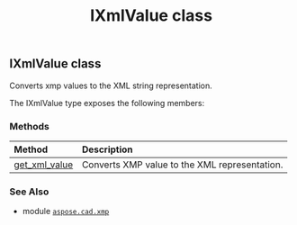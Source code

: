 ﻿---
title: IXmlValue class
second_title: Aspose.CAD for Python via .NET API References
description: 
type: docs
weight: 10
url: /python-net/aspose.cad.xmp/ixmlvalue/
is_root: false
---

## IXmlValue class

Converts xmp values to the XML string representation.



The IXmlValue type exposes the following members:

### Methods
| Method | Description |
| :- | :- |
| [get_xml_value](/cad/python-net/aspose.cad.xmp/ixmlvalue/get_xml_value/#) | Converts XMP value to the XML representation. |



### See Also
* module [`aspose.cad.xmp`](..)
